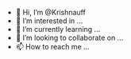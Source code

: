 - 👋 Hi, I’m @Krishnauff
- 👀 I’m interested in ...
- 🌱 I’m currently learning ...
- 💞️ I’m looking to collaborate on ...
- 📫 How to reach me ...

<!---
Krishnauff/Krishnauff is a ✨ special ✨ repository because its `README.md` (this file) appears on your GitHub profile.
You can click the Preview link to take a look at your changes.
--->
